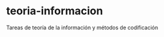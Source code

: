 teoria-informacion
==================

Tareas de teoría de la información y métodos de codificación
